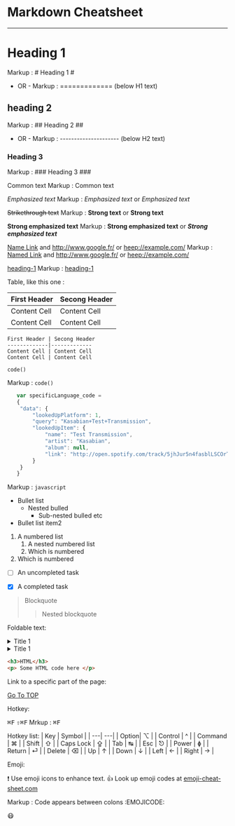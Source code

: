 Markdown Cheatsheet<a name ="TOP"></a>
=========================

- - - - 
# Heading 1 #
   Markup : # Heading 1 #
   - OR -
   Markup : ============= (below H1 text)

## heading 2 ##
   Markup : ## Heading 2 ##
   - OR -
   Markup : --------------------- (below H2 text)

### Heading 3 ###
   Markup : ### Heading 3 ###

Common text
   Markup : Common text

_Emphasized text_
   Markup : _Emphasized text_ or *Emphasized text*

~~Strikethrough text~~
   Markup : __Strong text__ or **Strong text**

__Strong emphasized text__
   Markup : __Strong emphasized text__ or ***Strong emphasized text***

[Name Link](http://www.google.fr/ "Named link title") and http://www.google.fr/ or <heep://example.com/>
   Markup : [Named Link](http://www.google.fr/ "Named link title") and http://www.google.fr/ or <heep://example.com/>

[heading-1](#heading-1 "Goto heading-1")
   Markup : [heading-1](#heading-1 "Goto heading-1") 

Table, like this one : 

First Header | Secong Header
-------------|-------------
Content Cell | Content Cell
Content Cell | Content Cell


```
First Header | Secong Header
-------------|-------------
Content Cell | Content Cell
Content Cell | Content Cell
```


`code()`

   Markup : `code()`

```javascript
   var specificLanguage_code =
   {
    "data": {
        "lookedUpPlatform": 1,
        "query": "Kasabian+Test+Transmission", 
        "lookedUpItem": {
            "name": "Test Transmission", 
            "artist": "Kasabian",
            "album": null,
            "link": "http://open.spotify.com/track/5jhJur5n4fasblLSCOrTp"
        }
    }
   }
```

   Markup : ```javascript
            ```


* Bullet list
   * Nested bulled
       * Sub-nested bulled etc
* Bullet list item2
1. A numbered list
    1. A nested numbered list
    2. Which is numbered
2. Which is numbered

-[ ] An uncompleted task
-[x] A completed task


> Blockquote
>> Nested blockquote

Foldable text: 

<details>
  <summary>Title 1</summary>
  <p>Content 1 Content 1 Content 1 Content 1 Content 1</p>
</details>
<details>
  <summary>Title 1</summary>
  <p>Content 2 Content 2 Content 2 Content 2 Content 2</p>
</details>

```html
<h3>HTML</h3>
<p> Some HTML code here </p>
```

Link to a specific part of the page:

[Go To TOP](#TOP)

Hotkey:

<kbd>⌘F</kbd>
<kbd>⇧⌘F</kbd>
   Mrkup : <kbd>⌘F</kbd>

Hotkey list:
| Key | Symbol |
| ---| ---|
| Option| ⌥ |
| Control | ^ |
| Command | ⌘ |
| Shift | ⇧ |
| Caps Lock | ⇪ |
| Tab | ↹ |
| Esc | ⎋ |
| Power | ɸ |
| Return | ⏎ |
| Delete | ⌫ |
| Up | ↑ |
| Down | ↓ |
| Left | ← |
| Right | → |

Emoji:


:exclamation: Use emoji icons to enhance text. :+1: Look up emoji codes at [emoji-cheat-sheet.com](http://emoji-cheat-sheet.com/)

   Markup : Code appears between colons :EMOJICODE: 

:mask:
